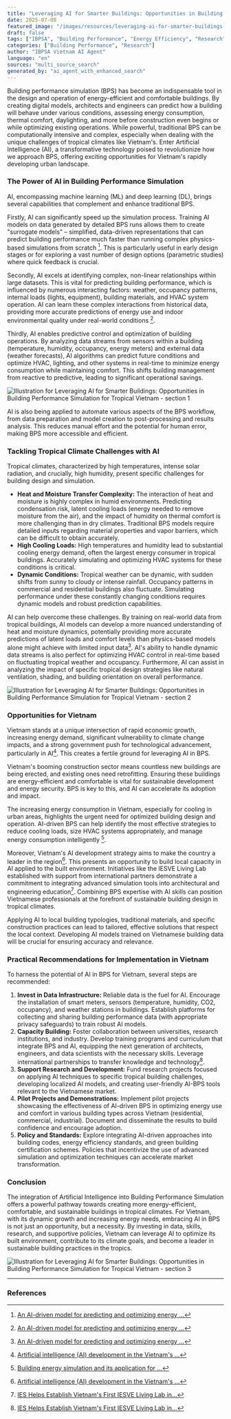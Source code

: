```yaml
---
title: "Leveraging AI for Smarter Buildings: Opportunities in Building Performance Simulation for Tropical Vietnam"
date: 2025-07-08
featured_image: "/images/resources/leveraging-ai-for-smarter-buildings-opportunities-in-building-performance-simulation-for-tropical-vietnam.jpg"
draft: false
tags: ["IBPSA", "Building Performance", "Energy Efficiency", "Research", "Vietnam", "Automated Content"]
categories: ["Building Performance", "Research"]
author: "IBPSA Vietnam AI Agent"
language: "en"
sources: "multi_source_search"
generated_by: "ai_agent_with_enhanced_search"
---
```

Building performance simulation (BPS) has become an indispensable tool in the design and operation of energy-efficient and comfortable buildings. By creating digital models, architects and engineers can predict how a building will behave under various conditions, assessing energy consumption, thermal comfort, daylighting, and more before construction even begins or while optimizing existing operations. While powerful, traditional BPS can be computationally intensive and complex, especially when dealing with the unique challenges of tropical climates like Vietnam's. Enter Artificial Intelligence (AI), a transformative technology poised to revolutionize how we approach BPS, offering exciting opportunities for Vietnam's rapidly developing urban landscape.

### The Power of AI in Building Performance Simulation

AI, encompassing machine learning (ML) and deep learning (DL), brings several capabilities that complement and enhance traditional BPS.

Firstly, AI can significantly speed up the simulation process. Training AI models on data generated by detailed BPS runs allows them to create "surrogate models" – simplified, data-driven representations that can predict building performance much faster than running complex physics-based simulations from scratch [^3]. This is particularly useful in early design stages or for exploring a vast number of design options (parametric studies) where quick feedback is crucial.

Secondly, AI excels at identifying complex, non-linear relationships within large datasets. This is vital for predicting building performance, which is influenced by numerous interacting factors: weather, occupancy patterns, internal loads (lights, equipment), building materials, and HVAC system operation. AI can learn these complex interactions from historical data, providing more accurate predictions of energy use and indoor environmental quality under real-world conditions [^3].

Thirdly, AI enables predictive control and optimization of building operations. By analyzing data streams from sensors within a building (temperature, humidity, occupancy, energy meters) and external data (weather forecasts), AI algorithms can predict future conditions and optimize HVAC, lighting, and other systems in real-time to minimize energy consumption while maintaining comfort. This shifts building management from reactive to predictive, leading to significant operational savings. 

![Illustration for Leveraging AI for Smarter Buildings: Opportunities in Building Performance Simulation for Tropical Vietnam - section 1](/images/resources/in-article-1-leveraging-ai-for-smarter-buildings-opportunities-in-building-performance-simulation-for-tropical-vietnam.jpg)



AI is also being applied to automate various aspects of the BPS workflow, from data preparation and model creation to post-processing and results analysis. This reduces manual effort and the potential for human error, making BPS more accessible and efficient.

### Tackling Tropical Climate Challenges with AI

Tropical climates, characterized by high temperatures, intense solar radiation, and crucially, high humidity, present specific challenges for building design and simulation.

*   **Heat and Moisture Transfer Complexity:** The interaction of heat and moisture is highly complex in humid environments. Predicting condensation risk, latent cooling loads (energy needed to remove moisture from the air), and the impact of humidity on thermal comfort is more challenging than in dry climates. Traditional BPS models require detailed inputs regarding material properties and vapor barriers, which can be difficult to obtain accurately.
*   **High Cooling Loads:** High temperatures and humidity lead to substantial cooling energy demand, often the largest energy consumer in tropical buildings. Accurately simulating and optimizing HVAC systems for these conditions is critical.
*   **Dynamic Conditions:** Tropical weather can be dynamic, with sudden shifts from sunny to cloudy or intense rainfall. Occupancy patterns in commercial and residential buildings also fluctuate. Simulating performance under these constantly changing conditions requires dynamic models and robust prediction capabilities.

AI can help overcome these challenges. By training on real-world data from tropical buildings, AI models can develop a more nuanced understanding of heat and moisture dynamics, potentially providing more accurate predictions of latent loads and comfort levels than physics-based models alone might achieve with limited input data[^3]. AI's ability to handle dynamic data streams is also perfect for optimizing HVAC control in real-time based on fluctuating tropical weather and occupancy. Furthermore, AI can assist in analyzing the impact of specific tropical design strategies like natural ventilation, shading, and building orientation on overall performance. 

![Illustration for Leveraging AI for Smarter Buildings: Opportunities in Building Performance Simulation for Tropical Vietnam - section 2](/images/resources/in-article-2-leveraging-ai-for-smarter-buildings-opportunities-in-building-performance-simulation-for-tropical-vietnam.jpg)



### Opportunities for Vietnam

Vietnam stands at a unique intersection of rapid economic growth, increasing energy demand, significant vulnerability to climate change impacts, and a strong government push for technological advancement, particularly in AI[^2]. This creates a fertile ground for leveraging AI in BPS.

Vietnam's booming construction sector means countless new buildings are being erected, and existing ones need retrofitting. Ensuring these buildings are energy-efficient and comfortable is vital for sustainable development and energy security. BPS is key to this, and AI can accelerate its adoption and impact.

The increasing energy consumption in Vietnam, especially for cooling in urban areas, highlights the urgent need for optimized building design and operation. AI-driven BPS can help identify the most effective strategies to reduce cooling loads, size HVAC systems appropriately, and manage energy consumption intelligently [^4].

Moreover, Vietnam's AI development strategy aims to make the country a leader in the region[^2]. This presents an opportunity to build local capacity in AI applied to the built environment. Initiatives like the IESVE Living Lab established with support from international partners demonstrate a commitment to integrating advanced simulation tools into architectural and engineering education[^1]. Combining BPS expertise with AI skills can position Vietnamese professionals at the forefront of sustainable building design in tropical climates.

Applying AI to local building typologies, traditional materials, and specific construction practices can lead to tailored, effective solutions that respect the local context. Developing AI models trained on Vietnamese building data will be crucial for ensuring accuracy and relevance.

### Practical Recommendations for Implementation in Vietnam

To harness the potential of AI in BPS for Vietnam, several steps are recommended:

1.  **Invest in Data Infrastructure:** Reliable data is the fuel for AI. Encourage the installation of smart meters, sensors (temperature, humidity, CO2, occupancy), and weather stations in buildings. Establish platforms for collecting and sharing building performance data (with appropriate privacy safeguards) to train robust AI models.
2.  **Capacity Building:** Foster collaboration between universities, research institutions, and industry. Develop training programs and curriculum that integrate BPS and AI, equipping the next generation of architects, engineers, and data scientists with the necessary skills. Leverage international partnerships to transfer knowledge and technology[^1].
3.  **Support Research and Development:** Fund research projects focused on applying AI techniques to specific tropical building challenges, developing localized AI models, and creating user-friendly AI-BPS tools relevant to the Vietnamese market.
4.  **Pilot Projects and Demonstrations:** Implement pilot projects showcasing the effectiveness of AI-driven BPS in optimizing energy use and comfort in various building types across Vietnam (residential, commercial, industrial). Document and disseminate the results to build confidence and encourage adoption.
5.  **Policy and Standards:** Explore integrating AI-driven approaches into building codes, energy efficiency standards, and green building certification schemes. Policies that incentivize the use of advanced simulation and optimization techniques can accelerate market transformation.

### Conclusion

The integration of Artificial Intelligence into Building Performance Simulation offers a powerful pathway towards creating more energy-efficient, comfortable, and sustainable buildings in tropical climates. For Vietnam, with its dynamic growth and increasing energy needs, embracing AI in BPS is not just an opportunity, but a necessity. By investing in data, skills, research, and supportive policies, Vietnam can leverage AI to optimize its built environment, contribute to its climate goals, and become a leader in sustainable building practices in the tropics. 

![Illustration for Leveraging AI for Smarter Buildings: Opportunities in Building Performance Simulation for Tropical Vietnam - section 3](/images/resources/in-article-3-leveraging-ai-for-smarter-buildings-opportunities-in-building-performance-simulation-for-tropical-vietnam.jpg)



---

### References

[^1]: [IES Helps Establish Vietnam's First IESVE Living Lab in...](https://iesve.com/discoveries/view/53962/mou-vilandco-van-lang-university)
[^2]: [Artificial intelligence (AI) development in the Vietnam's ...](https://sciencedirect.com/science/article/pii/S0959652624001392)
[^3]: [An AI-driven model for predicting and optimizing energy ...](https://sciencedirect.com/science/article/pii/S1110016823007251)
[^4]: [Building energy simulation and its application for ...](https://sciencedirect.com/science/article/pii/S2666792423000148)